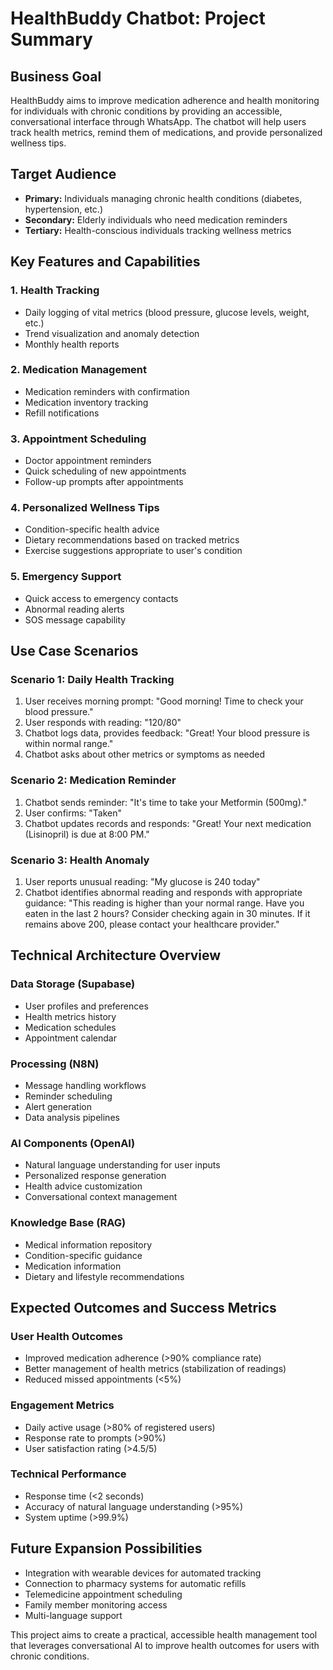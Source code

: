 # HealthBuddy Chatbot: Project Summary

## Business Goal
HealthBuddy aims to improve medication adherence and health monitoring for individuals with chronic conditions by providing an accessible, conversational interface through WhatsApp. The chatbot will help users track health metrics, remind them of medications, and provide personalized wellness tips.

## Target Audience
- **Primary:** Individuals managing chronic health conditions (diabetes, hypertension, etc.)
- **Secondary:** Elderly individuals who need medication reminders
- **Tertiary:** Health-conscious individuals tracking wellness metrics

## Key Features and Capabilities

### 1. Health Tracking
- Daily logging of vital metrics (blood pressure, glucose levels, weight, etc.)
- Trend visualization and anomaly detection
- Monthly health reports

### 2. Medication Management
- Medication reminders with confirmation
- Medication inventory tracking
- Refill notifications

### 3. Appointment Scheduling
- Doctor appointment reminders
- Quick scheduling of new appointments
- Follow-up prompts after appointments

### 4. Personalized Wellness Tips
- Condition-specific health advice
- Dietary recommendations based on tracked metrics
- Exercise suggestions appropriate to user's condition

### 5. Emergency Support
- Quick access to emergency contacts
- Abnormal reading alerts
- SOS message capability

## Use Case Scenarios

### Scenario 1: Daily Health Tracking
1. User receives morning prompt: "Good morning! Time to check your blood pressure."
2. User responds with reading: "120/80"
3. Chatbot logs data, provides feedback: "Great! Your blood pressure is within normal range."
4. Chatbot asks about other metrics or symptoms as needed

### Scenario 2: Medication Reminder
1. Chatbot sends reminder: "It's time to take your Metformin (500mg)."
2. User confirms: "Taken"
3. Chatbot updates records and responds: "Great! Your next medication (Lisinopril) is due at 8:00 PM."

### Scenario 3: Health Anomaly
1. User reports unusual reading: "My glucose is 240 today"
2. Chatbot identifies abnormal reading and responds with appropriate guidance: "This reading is higher than your normal range. Have you eaten in the last 2 hours? Consider checking again in 30 minutes. If it remains above 200, please contact your healthcare provider."

## Technical Architecture Overview

### Data Storage (Supabase)
- User profiles and preferences
- Health metrics history
- Medication schedules
- Appointment calendar

### Processing (N8N)
- Message handling workflows
- Reminder scheduling
- Alert generation
- Data analysis pipelines

### AI Components (OpenAI)
- Natural language understanding for user inputs
- Personalized response generation
- Health advice customization
- Conversational context management

### Knowledge Base (RAG)
- Medical information repository
- Condition-specific guidance
- Medication information
- Dietary and lifestyle recommendations

## Expected Outcomes and Success Metrics

### User Health Outcomes
- Improved medication adherence (>90% compliance rate)
- Better management of health metrics (stabilization of readings)
- Reduced missed appointments (<5%)

### Engagement Metrics
- Daily active usage (>80% of registered users)
- Response rate to prompts (>90%)
- User satisfaction rating (>4.5/5)

### Technical Performance
- Response time (<2 seconds)
- Accuracy of natural language understanding (>95%)
- System uptime (>99.9%)

## Future Expansion Possibilities
- Integration with wearable devices for automated tracking
- Connection to pharmacy systems for automatic refills
- Telemedicine appointment scheduling
- Family member monitoring access
- Multi-language support

This project aims to create a practical, accessible health management tool that leverages conversational AI to improve health outcomes for users with chronic conditions.
